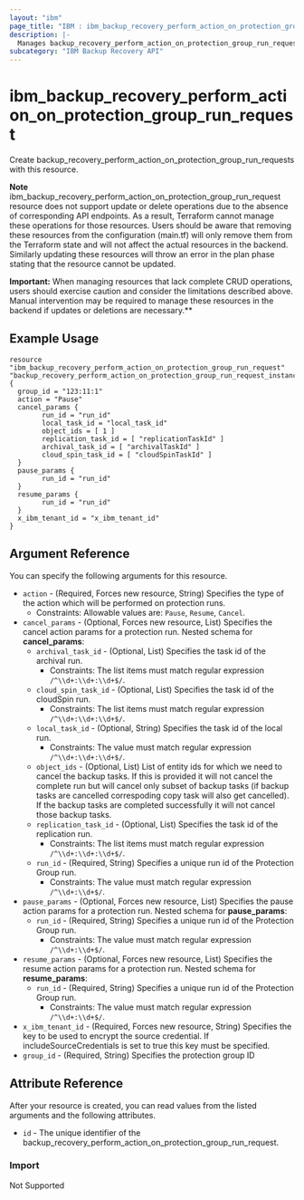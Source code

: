 ```yaml
---
layout: "ibm"
page_title: "IBM : ibm_backup_recovery_perform_action_on_protection_group_run_request"
description: |-
  Manages backup_recovery_perform_action_on_protection_group_run_request.
subcategory: "IBM Backup Recovery API"
---
```


# ibm_backup_recovery_perform_action_on_protection_group_run_request

Create backup_recovery_perform_action_on_protection_group_run_requests with this resource.

**Note**
ibm_backup_recovery_perform_action_on_protection_group_run_request resource does not support update or delete operations due to the absence of corresponding API endpoints. As a result, Terraform cannot manage these operations for those resources. Users should be aware that removing these resources from the configuration (main.tf) will only remove them from the Terraform state and will not affect the actual resources in the backend. Similarly updating these resources will throw an error in the plan phase stating that the resource cannot be updated.

**Important:** When managing resources that lack complete CRUD operations, users should exercise caution and consider the limitations described above. Manual intervention may be required to manage these resources in the backend if updates or deletions are necessary.**

## Example Usage

```hcl
resource "ibm_backup_recovery_perform_action_on_protection_group_run_request" "backup_recovery_perform_action_on_protection_group_run_request_instance" {
  group_id = "123:11:1"
  action = "Pause"
  cancel_params {
		run_id = "run_id"
		local_task_id = "local_task_id"
		object_ids = [ 1 ]
		replication_task_id = [ "replicationTaskId" ]
		archival_task_id = [ "archivalTaskId" ]
		cloud_spin_task_id = [ "cloudSpinTaskId" ]
  }
  pause_params {
		run_id = "run_id"
  }
  resume_params {
		run_id = "run_id"
  }
  x_ibm_tenant_id = "x_ibm_tenant_id"
}
```

## Argument Reference

You can specify the following arguments for this resource.

* `action` - (Required, Forces new resource, String) Specifies the type of the action which will be performed on protection runs.
  * Constraints: Allowable values are: `Pause`, `Resume`, `Cancel`.
* `cancel_params` - (Optional, Forces new resource, List) Specifies the cancel action params for a protection run.
Nested schema for **cancel_params**:
	* `archival_task_id` - (Optional, List) Specifies the task id of the archival run.
	  * Constraints: The list items must match regular expression `/^\\d+:\\d+:\\d+$/`.
	* `cloud_spin_task_id` - (Optional, List) Specifies the task id of the cloudSpin run.
	  * Constraints: The list items must match regular expression `/^\\d+:\\d+:\\d+$/`.
	* `local_task_id` - (Optional, String) Specifies the task id of the local run.
	  * Constraints: The value must match regular expression `/^\\d+:\\d+:\\d+$/`.
	* `object_ids` - (Optional, List) List of entity ids for which we need to cancel the backup tasks. If this is provided it will not cancel the complete run but will cancel only subset of backup tasks (if backup tasks are cancelled correspoding copy task will also get cancelled). If the backup tasks are completed successfully it will not cancel those backup tasks.
	* `replication_task_id` - (Optional, List) Specifies the task id of the replication run.
	  * Constraints: The list items must match regular expression `/^\\d+:\\d+:\\d+$/`.
	* `run_id` - (Required, String) Specifies a unique run id of the Protection Group run.
	  * Constraints: The value must match regular expression `/^\\d+:\\d+$/`.
* `pause_params` - (Optional, Forces new resource, List) Specifies the pause action params for a protection run.
Nested schema for **pause_params**:
	* `run_id` - (Required, String) Specifies a unique run id of the Protection Group run.
	  * Constraints: The value must match regular expression `/^\\d+:\\d+$/`.
* `resume_params` - (Optional, Forces new resource, List) Specifies the resume action params for a protection run.
Nested schema for **resume_params**:
	* `run_id` - (Required, String) Specifies a unique run id of the Protection Group run.
	  * Constraints: The value must match regular expression `/^\\d+:\\d+$/`.
* `x_ibm_tenant_id` - (Required, Forces new resource, String) Specifies the key to be used to encrypt the source credential. If includeSourceCredentials is set to true this key must be specified.
* `group_id` - (Required, String) Specifies the protection group ID

## Attribute Reference

After your resource is created, you can read values from the listed arguments and the following attributes.

* `id` - The unique identifier of the backup_recovery_perform_action_on_protection_group_run_request.

### Import
Not Supported